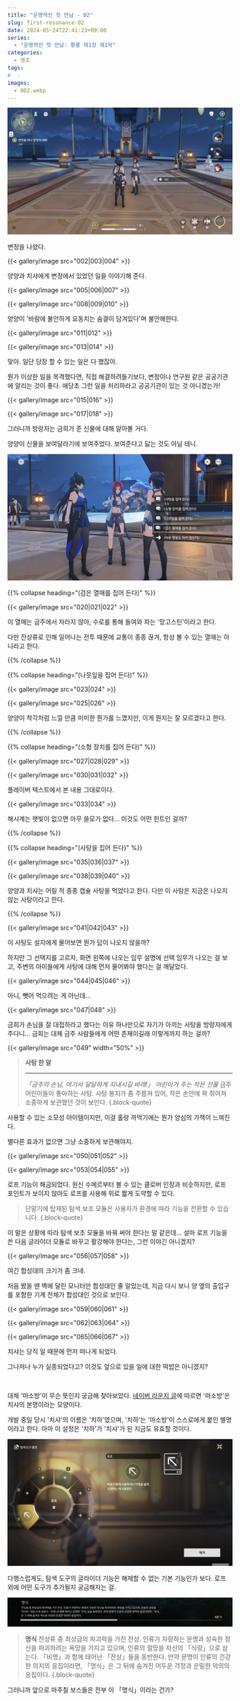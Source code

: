 ```yaml
---
title: "운명적인 첫 만남 - 02"
slug: first-resonance-02
date: 2024-05-24T22:41:23+09:00
series:
  - "운명적인 첫 만남: 황룡 제1장 제1막"
categories:
  - 명조
tags:
#  - 
images:
  - 002.webp
---
```


![](001.webp)

변정을 나왔다.

{{< gallery/image src="002|003|004" >}}

양양과 치샤에게 변정에서 있었던 일을 이야기해 준다.

{{< gallery/image src="005|006|007" >}}

{{< gallery/image src="008|009|010" >}}

양양이 '바람에 불안하게 요동치는 숨결이 담겨있다'며 불안해한다.

{{< gallery/image src="011|012" >}}

{{< gallery/image src="013|014" >}}

맞아. 일단 당장 할 수 있는 일은 다 했잖아.

뭔가 이상한 일을 목격했다면, 직접 해결하려들기보다, 변정이나 연구원 같은 공공기관에 알리는 것이 좋다. 애당초 그런 일을 처리하라고 공공기관이 있는 것 아니겠는가!

{{< gallery/image src="015|016" >}}

{{< gallery/image src="017|018" >}}

그러니까 방랑자는 금희가 준 신물에 대해 알아볼 거다.

양양이 신물을 보여달라기에 보여주었다. 보여준다고 닳는 것도 아닐 테니.

![](019.webp)

{{% collapse heading="(검은 열매를 집어 든다)" %}}

{{< gallery/image src="020|021|022" >}}

이 열매는 금주에서 자라지 않아, 수로를 통해 들여와 파는 '망고스틴'이라고 한다.

다만 잔상류로 인해 일어나는 전투 때문에 교통이 종종 끊겨, 항상 볼 수 있는 열매는 아니라고 한다.

{{% /collapse %}}

{{% collapse heading="(나뭇잎을 집어 든다)" %}}

{{< gallery/image src="023|024" >}}

{{< gallery/image src="025|026" >}}

양양이 착각처럼 느낄 만큼 미미한 뭔가를 느꼈지만, 이게 뭔지는 잘 모르겠다고 한다.

{{% /collapse %}}

{{% collapse heading="(소형 장치를 집어 든다)" %}}

{{< gallery/image src="027|028|029" >}}

{{< gallery/image src="030|031|032" >}}

플레이버 텍스트에서 본 내용 그대로이다.

{{< gallery/image src="033|034" >}}

해시계는 햇빛이 없으면 아무 쓸모가 없다... 이것도 어떤 힌트인 걸까?

{{% /collapse %}}

{{% collapse heading="(사탕을 집어 든다)" %}}

{{< gallery/image src="035|036|037" >}}

{{< gallery/image src="038|039|040" >}}

양양과 치샤는 어릴 적 종종 캡슐 사탕을 먹었다고 한다. 다만 이 사탕은 지금은 나오지 않는 사탕이라고 한다.

{{% /collapse %}}

{{< gallery/image src="041|042|043" >}}

이 사탕도 설지에게 물어보면 뭔가 답이 나오지 않을까?

하지만 그 선택지를 고르자, 화면 왼쪽에 나오는 임무 설명에 선택 임무가 나오는 걸 보고, 주변의 아이들에게 사탕에 대해 먼저 물어봐야 했다는 걸 깨달았다.

{{< gallery/image src="044|045|046" >}}

아니, 뺏어 먹으려는 게 아닌데...

{{< gallery/image src="047|048" >}}

금희가 손님을 잘 대접하라고 했다는 이유 하나만으로 자기가 아끼는 사탕을 방랑자에게 주다니... 금희는 대체 금주 사람들에게 어떤 존재이길래 이렇게까지 하는 걸까?

{{< gallery/image src="049" width="50%" >}}

> **사탕 한 알**
> ***
> *「금주의 손님, 여기서 달달하게 지내시길 바래!」*
> *어린이가 주는 작은 선물*
> 금주 어린이들이 좋아하는 사탕. 사탕 봉지가 좀 주름져 있어, 작은 손안에 꽉 쥐어져 소중하게 보관했던 것이 보인다.
{.block-quote}

사용할 수 있는 소모성 아이템이지만, 이걸 홀랑 까먹기에는 뭔가 양심의 가책이 느껴진다.

별다른 효과가 없으면 그냥 소중하게 보관해야지.

{{< gallery/image src="050|051|052" >}}

{{< gallery/image src="053|054|055" >}}

로프 기능이 해금되었다. 원신 수메르부터 볼 수 있는 클로버 인장과 비슷하지만, 로프 포인트가 보이지 않아도 로프를 사용해 위로 짧게 도약할 수 있다.

> 단말기에 탑재된 탐색 보조 모듈은 사용자가 환경에 따라 기능을 전환할 수 있습니다.
{.block-quote}

이 말은 상황에 따라 탐색 보조 모듈을 바꿔 써야 한다는 말 같은데... 설마 로프 기능을 쓴 다음 글라이더 모듈로 바꾸고 활강해야 한다는, 그런 이야긴 아니겠지?

{{< gallery/image src="056|057|058" >}}

여긴 합성대의 크기가 좀 크네.

처음 봤을 땐 벽에 달린 모니터만 합성대인 줄 알았는데, 지금 다시 보니 양 옆의 출입구를 포함한 기계 전체가 합성대인 것으로 보인다.

{{< gallery/image src="059|060|061" >}}

{{< gallery/image src="062|063|064" >}}

{{< gallery/image src="065|066|067" >}}

치샤는 당직 일 때문에 먼저 떠나게 되었다.

그나저나 누가 실종되었다고? 이것도 앞으로 있을 일에 대한 떡밥은 아니겠지?

&nbsp;

대체 '마소방'이 무슨 뜻인지 궁금해 찾아보았다. [네이버 라운지 글](https://game.naver.com/lounge/WutheringWaves/board/detail/1884240)에 따르면 '마소방'은 치샤의 본명이라는 모양이다.

개발 중일 당시 '치샤'의 이름은 '치하'였으며, '치하'는 '마소방'이 스스로에게 붙인 별명이라고 한다. 아마 이 설정은 '치하'가 '치샤'가 된 지금도 유효할 것이다.

![](068.webp)

다행스럽게도, 탐색 도구의 글라이더 기능은 해제할 수 없는 기본 기능인가 보다. 로프 외에 어떤 도구가 추가될지 궁금해지는 걸.

![](069.webp)

> **명식**
> 잔상류 중 최상급의 파괴력을 가진 잔상. 인류가 자랑하는 문명과 성숙한 정신을 파괴하려는 욕망을 가지고 있으며, 인류의 절망을 자신의 「식량」으로 삼는다. 「비명」과 함께 태어난 「잔상」들을 동반한다. 만약 문명이 인류의 건강한 의지의 응집이라면, 「명식」은 그 뒤에 숨겨진 어두운 걱정과 은밀한 악의의 응집이다.
{.block-quote}

그러니까 앞으로 마주칠 보스들은 전부 이 「명식」이라는 건가?
